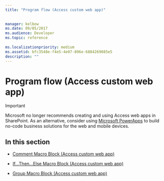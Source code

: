 ```yaml
---
title: "Program flow (Access custom web app)"
 
 
manager: kelbow
ms.date: 09/05/2017
ms.audience: Developer
ms.topic: reference
  
ms.localizationpriority: medium
ms.assetid: bfc3548e-f4e5-4e07-896e-6884269085e5
description: ""
---
```


# Program flow (Access custom web app)

> [!IMPORTANT]
> Microsoft no longer recommends creating and using Access web apps in SharePoint. As an alternative, consider using [Microsoft PowerApps](https://powerapps.microsoft.com/) to build no-code business solutions for the web and mobile devices. 
  
## In this section

- [Comment Macro Block (Access custom web app)](comment-macro-block-access-custom-web-app.md)
    
- [If...Then...Else Macro Block (Access custom web app)](ifthenelse-macro-block-access-custom-web-app.md)
    
- [Group Macro Block (Access custom web app)](group-macro-block-access-custom-web-app.md)
    

